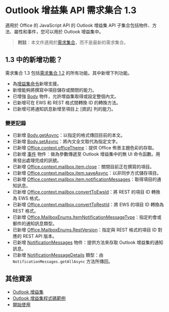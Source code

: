 # <a name="outlook-add-in-api-requirement-set-13"></a>Outlook 增益集 API 需求集合 1.3

適用於 Office 的 JavaScript API 的 Outlook 增益集 API 子集合包括物件、方法、屬性和事件，您可以用於 Outlook 增益集中。

> **附註**：本文件適用於[需求集合](../tutorial-api-requirement-sets.md)，而不是最新的需求集合。 

## <a name="whats-new-in-13"></a>1.3 中的新增功能？

需求集合 1.3 包括[需求集合 1.2](../1.2/index.md) 的所有功能。其中新增下列功能。

- 為[增益集命令](../../../docs/outlook/add-in-commands-for-outlook.md)新增支援。
- 新增能夠將撰寫中項目儲存或關閉的能力。
- 已增強 [Body](Body.md) 物件，允許增益集取得或設定整個內文。
- 已新增可在 EWS 和 REST 格式間轉換 ID 的轉換方法。
- 已新增可將通知訊息新增至項目上 [資訊] 列的能力。

### <a name="change-log"></a>變更記錄

- 已新增 [Body.getAsync](Body.md#getAsync)：以指定的格式傳回目前的本文。
- 已新增 [Body.setAsync](Body.md#setAsync)：將內文全文取代為指定文字。
- 已新增 [Office.context.officeTheme](Office.context.md#officeTheme)：提供 Office 佈景主題色彩的存取。
- 已新增 [事件](Event.md) 物件︰做為參數傳遞至 Outlook 增益集中的無 UI 命令函數。用來發出處理完成的訊號。
- 已新增 [Office.context.mailbox.item.close](Office.context.mailbox.item.md#close)：關閉目前正在撰寫的項目。
- 已新增 [Office.context.mailbox.item.saveAsync](Office.context.mailbox.item.md#saveAsync)：以非同步方式儲存項目。
- 已新增 [Office.context.mailbox.item.notificationMessages](Office.context.mailbox.item.md#notificationMessages)：取得項目的通知訊息。
- 已新增 [Office.context.mailbox.convertToEwsId](Office.context.mailbox.md#convertToEwsId)：將 REST 的項目 ID 轉換為 EWS 格式。
- 已新增 [Office.context.mailbox.convertToRestId](Office.context.mailbox.md#convertToRestId)：將 EWS 的項目 ID 轉換為 REST 格式。
- 已新增 [Office.MailboxEnums.ItemNotificationMessageType](Office.MailboxEnums.md#ItemNotificationMessageType)：指定約會或郵件的通知訊息類型。
- 已新增 [Office.MailboxEnums.RestVersion](Office.MailboxEnums.md#RestVersion)：指定與 REST 格式的項目 ID 對應的 REST API 版本。
- 已新增 [NotificationMessages](NotificationMessages.md) 物件：提供方法來存取 Outlook 增益集的通知訊息。
- 已新增 [NotificationMessageDetails](simple-types.md#NotificationMessageDetails) 類型：由 `NotificationMessages.getAllAsync` 方法所傳回。

## <a name="additional-resources"></a>其他資源

- [Outlook 增益集](../../../docs/outlook/outlook-add-ins.md)
- [Outlook 增益集程式碼範例](https://dev.outlook.com/MailAppsGettingStarted/Samples)
- [開始使用](https://dev.outlook.com/MailAppsGettingStarted/GetStarted)
